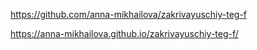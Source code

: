 https://github.com/anna-mikhailova/zakrivayuschiy-teg-f

https://anna-mikhailova.github.io/zakrivayuschiy-teg-f/
